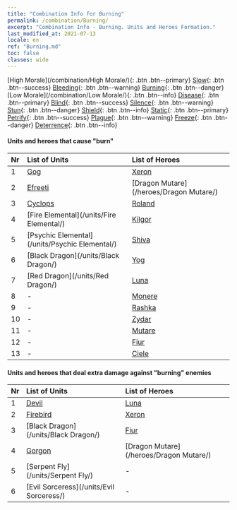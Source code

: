 ```yaml
---
title: "Combination Info for Burning"
permalink: /combination/Burning/
excerpt: "Combination Info - Burning. Units and Heroes Formation."
last_modified_at: 2021-07-13
locale: en
ref: "Burning.md"
toc: false
classes: wide
---
```


  [High Morale](/combination/High Morale/){: .btn .btn--primary} [Slow](/combination/Slow/){: .btn .btn--success} [Bleeding](/combination/Bleeding/){: .btn .btn--warning} [Burning](/combination/Burning/){: .btn .btn--danger} [Low Morale](/combination/Low Morale/){: .btn .btn--info} [Disease](/combination/Disease/){: .btn .btn--primary} [Blind](/combination/Blind/){: .btn .btn--success} [Silence](/combination/Silence/){: .btn .btn--warning} [Stun](/combination/Stun/){: .btn .btn--danger} [Shield](/combination/Shield/){: .btn .btn--info} [Static](/combination/Static/){: .btn .btn--primary} [Petrify](/combination/Petrify/){: .btn .btn--success} [Plague](/combination/Plague/){: .btn .btn--warning} [Freeze](/combination/Freeze/){: .btn .btn--danger} [Deterrence](/combination/Deterrence/){: .btn .btn--info} 


#### Units and heroes that cause \"burn\"

  | Nr |  List of Units  | List of Heroes | 
  |:---|:----------------|:---------------| 
  | 1 | [Gog](/units/Gog/) | [Xeron](/heroes/Xeron/) |
  | 2 | [Efreeti](/units/Efreeti/) | [Dragon Mutare](/heroes/Dragon Mutare/) |
  | 3 | [Cyclops](/units/Cyclops/) | [Roland](/heroes/Roland/) |
  | 4 | [Fire Elemental](/units/Fire Elemental/) | [Kilgor](/heroes/Kilgor/) |
  | 5 | [Psychic Elemental](/units/Psychic Elemental/) | [Shiva](/heroes/Shiva/) |
  | 6 | [Black Dragon](/units/Black Dragon/) | [Yog](/heroes/Yog/) |
  | 7 | [Red Dragon](/units/Red Dragon/) | [Luna](/heroes/Luna/) |
  | 8 | - | [Monere](/heroes/Monere/) |
  | 9 | - | [Rashka](/heroes/Rashka/) |
  | 10 | - | [Zydar](/heroes/Zydar/) |
  | 11 | - | [Mutare](/heroes/Mutare/) |
  | 12 | - | [Fiur](/heroes/Fiur/) |
  | 13 | - | [Ciele](/heroes/Ciele/) |


#### Units and heroes that deal extra damage against \"burning\" enemies

  | Nr |  List of Units  | List of Heroes | 
  |:---|:----------------|:---------------| 
  | 1 | [Devil](/units/Devil/) | [Luna](/heroes/Luna/) |
  | 2 | [Firebird](/units/Firebird/) | [Xeron](/heroes/Xeron/) |
  | 3 | [Black Dragon](/units/Black Dragon/) | [Fiur](/heroes/Fiur/) |
  | 4 | [Gorgon](/units/Gorgon/) | [Dragon Mutare](/heroes/Dragon Mutare/) |
  | 5 | [Serpent Fly](/units/Serpent Fly/) | - |
  | 6 | [Evil Sorceress](/units/Evil Sorceress/) | - |
